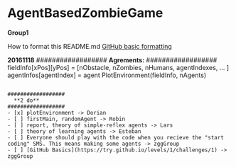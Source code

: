 # AgentBasedZombieGame
**Group1**

How to format this README.md
[GitHub basic formatting](https://help.github.com/articles/basic-writing-and-formatting-syntax/)

**20161118**
##################
  **Agrements:**
##################
fieldInfo[xPos][yPos] = [nObstacle, nZombies, nHumans, agentIndexes, ... ]
agentInfos[agentIndex] = agent
PlotEnvironment(fieldInfo, nAgents) 
~~~~~~~~~~~~~~~~~~~~~~~~~~~~~~~~~~~~~~~~~~~~~~~~~~~~~~~~~~~~~~~~~

##################
  **2 do**
##################
- [x] plotEnvironment -> Dorian
- [ ] firstMain, randomAgent -> Robin 
- [ ] report, theory of simple-reflex agents -> Lars
- [ ] theory of learning agents -> Esteban
- [ ] Everyone should play with the code when you recieve the "start coding" SMS. This means making some agents -> zggGroup
- [ ] [GitHub Basics](https://try.github.io/levels/1/challenges/1) -> zggGroup
~~~~~~~~~~~~~~~~~~~~~~~~~~~~~~~~~~~~~~~~~~~~~~~~~~~~~~~~~~~~~~~~~





